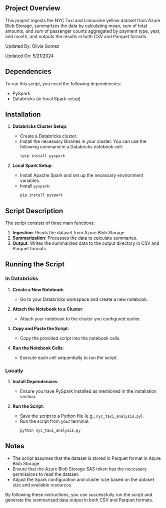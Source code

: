 ## Project Overview

This project ingests the NYC Taxi and Limousine yellow dataset from Azure Blob Storage, summarizes the data by calculating mean, sum of total amounts, and sum of passenger counts aggregated by payment type, year, and month, and outputs the results in both CSV and Parquet formats.

Updated By: Olivia Gomez

Updated On: 5/21/2024

## Dependencies

To run this script, you need the following dependencies:

- PySpark
- Databricks (or local Spark setup)

## Installation

1. **Databricks Cluster Setup**:
   - Create a Databricks cluster.
   - Install the necessary libraries in your cluster. You can use the following command in a Databricks notebook cell:
     ```python
     %pip install pyspark
     ```

2. **Local Spark Setup**:
   - Install Apache Spark and set up the necessary environment variables.
   - Install `pyspark`:
     ```bash
     pip install pyspark
     ```

## Script Description

The script consists of three main functions:

1. **Ingestion**: Reads the dataset from Azure Blob Storage.
2. **Summarization**: Processes the data to calculate summaries.
3. **Output**: Writes the summarized data to the output directory in CSV and Parquet formats.

## Running the Script

### In Databricks

1. **Create a New Notebook**:
   - Go to your Databricks workspace and create a new notebook.

2. **Attach the Notebook to a Cluster**:
   - Attach your notebook to the cluster you configured earlier.

3. **Copy and Paste the Script**:
   - Copy the provided script into the notebook cells.

4. **Run the Notebook Cells**:
   - Execute each cell sequentially to run the script.

### Locally

1. **Install Dependencies**:
   - Ensure you have PySpark installed as mentioned in the installation section.

3. **Run the Script**:
   - Save the script to a Python file (e.g., `nyc_taxi_analysis.py`).
   - Run the script from your terminal:
     ```bash
     python nyc_taxi_analysis.py
     ```

## Notes

- The script assumes that the dataset is stored in Parquet format in Azure Blob Storage.
- Ensure that the Azure Blob Storage SAS token has the necessary permissions to read the dataset.
- Adjust the Spark configuration and cluster size based on the dataset size and available resources.

By following these instructions, you can successfully run the script and generate the summarized data output in both CSV and Parquet formats.
